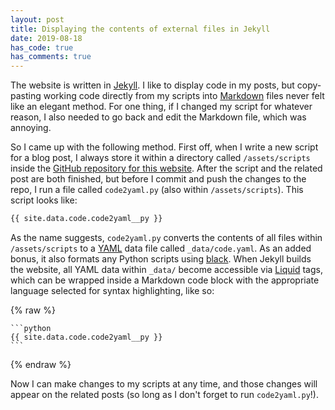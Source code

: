 ```yaml
---
layout: post
title: Displaying the contents of external files in Jekyll
date: 2019-08-18
has_code: true
has_comments: true
---
```


The website is written in [Jekyll](https://jekyllrb.com/). I like to display code in my
posts, but copy-pasting working code directly from my scripts into [Markdown](https://daringfireball.net/projects/markdown/)
files never felt like an elegant method. For one thing, if I changed my script for whatever
reason, I also needed to go back and edit the Markdown file, which was annoying.

So I came up with the following method. First off, when I write a new script for a blog
post, I always store it within a directory called `/assets/scripts` inside the [GitHub
repository for this website](https://github.com/sammosummo/sammosummo.github.io). After
the script and the related post are both finished, but before I commit and push the
changes to the repo, I run a file called `code2yaml.py` (also within `/assets/scripts`).
This script looks like:

```python
{{ site.data.code.code2yaml__py }}
```

As the name suggests, `code2yaml.py` converts the contents of all files within
`/assets/scripts` to a [YAML](https://yaml.org/) data file called `_data/code.yaml`. As an
added bonus, it also formats any Python scripts using [black](https://black.readthedocs.io/en/stable/).
When Jekyll builds the website, all YAML data within `_data/` become accessible via
[Liquid](https://shopify.github.io/liquid/) tags, which can be wrapped inside a Markdown
code block with the appropriate language selected for syntax highlighting, like so:

{% raw %}
~~~
```python
{{ site.data.code.code2yaml__py }}
```
~~~
{% endraw %}

Now I can make changes to my scripts at any time, and those changes will appear on the
related posts (so long as I don't forget to run `code2yaml.py`!).